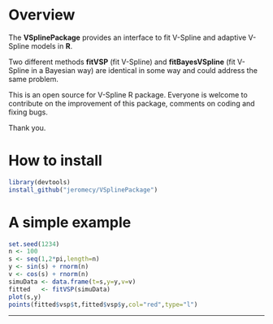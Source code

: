 


# Overview

The **VSplinePackage** provides an interface to fit V-Spline and adaptive V-Spline models in **R**.

Two different methods **fitVSP** (fit V-Spline) and **fitBayesVSpline** (fit V-Spline in a Bayesian way) are identical in some way and could address the same problem. 

This is an open source for V-Spline R package. Everyone is welcome to contribute on the improvement of this package, comments on coding and fixing bugs.

Thank you.

# How to install

```r
library(devtools)
install_github("jeromecy/VSplinePackage")
```

# A simple example
```r
set.seed(1234)
n <- 100
s <- seq(1,2*pi,length=n)
y <- sin(s) + rnorm(n)
v <- cos(s) + rnorm(n)
simuData <- data.frame(t=s,y=y,v=v)
fitted   <- fitVSP(simuData)
plot(s,y)
points(fitted$vsp$t,fitted$vsp$y,col="red",type="l")
```
--------
